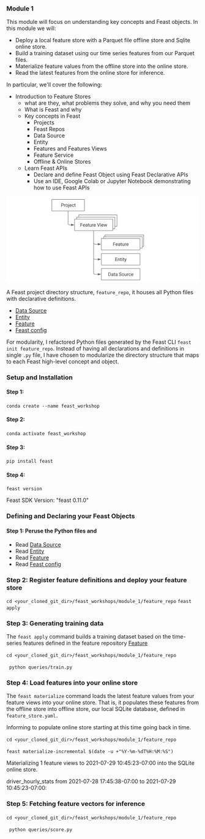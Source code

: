 ### Module 1
This module will focus on understanding key concepts and Feast objects. In this module we will:
 * Deploy a local feature store with a Parquet file offline store and Sqlite online store.
 * Build a training dataset using our time series features from our Parquet files.
 * Materialize feature values from the offline store into the online store.
 * Read the latest features from the online store for inference.

In particular, we'll cover the following:
 * Introduction to Feature Stores
   * what are they, what problems they solve, and why you need them
   * What is Feast and why
   * Key concepts in Feast
     * Projects
     * Feast Repos
     * Data Source
     * Entity
     * Features and Features Views
     * Feature Service
     * Offline & Online Stores
   * Learn Feast APIs
     * Declare and define Feast Object using Feast Declarative APIs
     * Use an IDE, Google Colab or Jupyter Notebook demonstrating how to use Feast APIs


![](images/feast_concepts.png)

A Feast project directory structure, `feature_repo`, it houses all Python files with declarative definitions.
* [Data Source](feature_repo/datasources/filesource.py)
* [Entity](feature_repo/entities/entity.py)
* [Feature](feature_repo/features/feature_views.py)
* [Feast config](feature_repo/feature_store.yaml)

For modularity, I refactored Python files generated by the Feast CLI `feast init feature_repo`. Instead of having
all declarations and definitions in single `.py` file, I have chosen to modularize the directory structure that
maps to each Feast high-level concept and object.

### Setup and Installation

#### Step 1: 
``` conda create --name feast_workshop ```
#### Step 2:
``` conda activate feast_workshop ```
#### Step 3: 
``` pip install feast ```
#### Step 4:
``` feast version ```

Feast SDK Version: "feast 0.11.0"

### Defining and Declaring your Feast Objects

#### Step 1: Peruse the Python files and 
* Read [Data Source](feature_repo/datasources/filesource.py)
* Read [Entity](feature_repo/entities/entity.py)
* Read [Feature](feature_repo/features/feature_views.py)
* Read [Feast config](feature_repo/feature_store.yaml)

### Step 2: Register feature definitions and deploy your feature store
```cd <your_cloned_git_dir>/feast_workshops/module_1/feature_repo```
``` feast apply ```
### Step 3: Generating training data
The `feast apply` command builds a training dataset based on the time-series features defined in the 
feature repository [Feature](feature_repo/features/feature_views.py)

```cd <your_cloned_git_dir>/feast_workshops/module_1/feature_repo```

``` python queries/train.py```

### Step 4: Load features into your online store
The `feast materialize` command loads the latest feature values from your feature views into your online store.
That is, it populates these features from the offline store into offline store, our local SQLite database,
defined in `feature_store.yaml.` 

Informing to populate online store starting at this time going back in time. 

```cd <your_cloned_git_dir>/feast_workshops/module_1/feature_repo```

```feast materialize-incremental $(date -u +"%Y-%m-%dT%H:%M:%S")```

Materializing 1 feature views to 2021-07-29 10:45:23-07:00 into the SQLite online store.

driver_hourly_stats from 2021-07-28 17:45:38-07:00 to 2021-07-29 10:45:23-07:00:

### Step 5: Fetching feature vectors for inference

```cd <your_cloned_git_dir>/feast_workshops/module_1/feature_repo```

``` python queries/score.py```